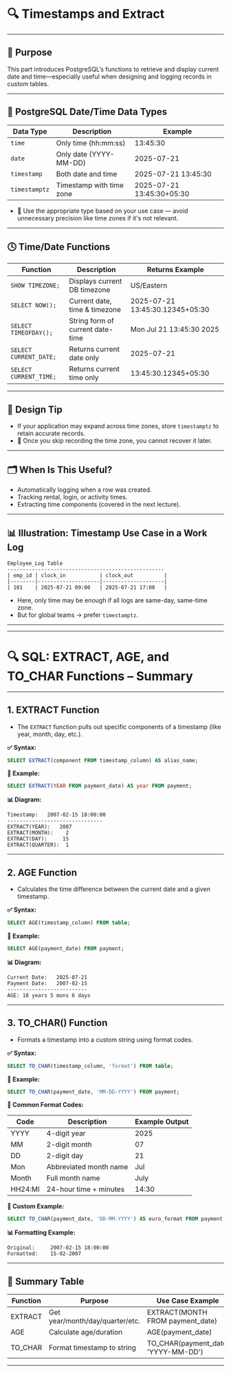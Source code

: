# 🔍 Timestamps and Extract

---

## 📌 Purpose
This part introduces PostgreSQL’s functions to retrieve and display current date and time—especially useful when designing and logging records in custom tables.

---

## 📆 PostgreSQL Date/Time Data Types

| Data Type   | Description                   | Example                        |
|-------------|-------------------------------|--------------------------------|
| `time`      | Only time (hh:mm:ss)          | 13:45:30                       |
| `date`      | Only date (YYYY-MM-DD)        | 2025-07-21                     |
| `timestamp` | Both date and time            | 2025-07-21 13:45:30            |
| `timestamptz`| Timestamp with time zone     | 2025-07-21 13:45:30+05:30      |

- 🔎 Use the appropriate type based on your use case — avoid unnecessary precision like time zones if it's not relevant.

---

## 🕓 Time/Date Functions

| Function                 | Description                        | Returns Example                      |
|--------------------------|------------------------------------|--------------------------------------|
| `SHOW TIMEZONE;`         | Displays current DB timezone       | US/Eastern                           |
| `SELECT NOW();`          | Current date, time & timezone      | 2025-07-21 13:45:30.12345+05:30      |
| `SELECT TIMEOFDAY();`    | String form of current date-time   | Mon Jul 21 13:45:30 2025             |
| `SELECT CURRENT_DATE;`   | Returns current date only          | 2025-07-21                           |
| `SELECT CURRENT_TIME;`   | Returns current time only          | 13:45:30.12345+05:30                 |

---

## 🧠 Design Tip

- If your application may expand across time zones, store `timestamptz` to retain accurate records.
- 📌 Once you skip recording the time zone, you cannot recover it later.

---

## 🗂️ When Is This Useful?

- Automatically logging when a row was created.
- Tracking rental, login, or activity times.
- Extracting time components (covered in the next lecture).

---

## 📊 Illustration: Timestamp Use Case in a Work Log

```
Employee_Log Table
---------------------------------------------------
| emp_id | clock_in           | clock_out          |
|--------|--------------------|--------------------|
| 101    | 2025-07-21 09:00   | 2025-07-21 17:00   |
```
- Here, only time may be enough if all logs are same-day, same-time zone.
- But for global teams → prefer `timestamptz`.

---

---

# 🔍 SQL: EXTRACT, AGE, and TO_CHAR Functions – Summary

---

## 1. EXTRACT Function

- The `EXTRACT` function pulls out specific components of a timestamp (like year, month, day, etc.).

**✅ Syntax:**
```sql
SELECT EXTRACT(component FROM timestamp_column) AS alias_name;
```

**🔧 Example:**
```sql
SELECT EXTRACT(YEAR FROM payment_date) AS year FROM payment;
```

**📊 Diagram:**
```
Timestamp:   2007-02-15 18:00:00
-------------------------------
EXTRACT(YEAR):   2007
EXTRACT(MONTH):    2
EXTRACT(DAY):     15
EXTRACT(QUARTER):  1
```

---

## 2. AGE Function

- Calculates the time difference between the current date and a given timestamp.

**✅ Syntax:**
```sql
SELECT AGE(timestamp_column) FROM table;
```

**🔧 Example:**
```sql
SELECT AGE(payment_date) FROM payment;
```

**📊 Diagram:**
```
Current Date:   2025-07-21
Payment Date:   2007-02-15
--------------------------
AGE: 18 years 5 mons 6 days
```

---

## 3. TO_CHAR() Function

- Formats a timestamp into a custom string using format codes.

**✅ Syntax:**
```sql
SELECT TO_CHAR(timestamp_column, 'format') FROM table;
```

**🔧 Example:**
```sql
SELECT TO_CHAR(payment_date, 'MM-DD-YYYY') FROM payment;
```

**📖 Common Format Codes:**

| Code   | Description               | Example Output |
|--------|---------------------------|---------------|
| YYYY   | 4-digit year              | 2025          |
| MM     | 2-digit month             | 07            |
| DD     | 2-digit day               | 21            |
| Mon    | Abbreviated month name    | Jul           |
| Month  | Full month name           | July          |
| HH24:MI| 24-hour time + minutes    | 14:30         |

**🧠 Custom Example:**
```sql
SELECT TO_CHAR(payment_date, 'DD-MM-YYYY') AS euro_format FROM payment;
```

**📊 Formatting Example:**
```
Original:     2007-02-15 18:00:00
Formatted:    15-02-2007
```

---

## 📘 Summary Table

| Function | Purpose                       | Use Case Example                           |
|----------|-------------------------------|--------------------------------------------|
| EXTRACT  | Get year/month/day/quarter/etc.| EXTRACT(MONTH FROM payment_date)           |
| AGE      | Calculate age/duration        | AGE(payment_date)                          |
| TO_CHAR  | Format timestamp to string    | TO_CHAR(payment_date, 'YYYY-MM-DD')        |

---